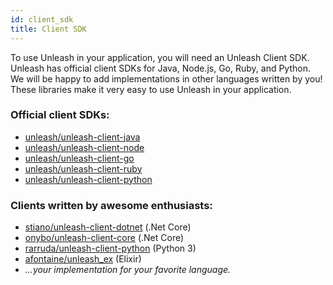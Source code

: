 ```yaml
---
id: client_sdk
title: Client SDK
---
```


To use Unleash in your application, you will need an Unleash Client SDK. Unleash has official client SDKs for Java, Node.js, Go, Ruby, and Python.  We will be happy to add implementations in other languages written by you! These libraries make it very easy to use Unleash in your application.

### Official client SDKs:

- [unleash/unleash-client-java](https://github.com/unleash/unleash-client-java)
- [unleash/unleash-client-node](https://github.com/unleash/unleash-client-node)
- [unleash/unleash-client-go](https://github.com/unleash/unleash-client-go)
- [unleash/unleash-client-ruby](https://github.com/unleash/unleash-client-ruby)
- [unleash/unleash-client-python](https://github.com/Unleash/unleash-client-python)

### Clients written by awesome enthusiasts:

- [stiano/unleash-client-dotnet](https://github.com/stiano/unleash-client-dotnet) (.Net Core)
- [onybo/unleash-client-core](https://github.com/onybo/unleash-client-core) (.Net Core)
- [rarruda/unleash-client-python](https://github.com/rarruda/unleash-client-python) (Python 3)
- [afontaine/unleash_ex](https://gitlab.com/afontaine/unleash_ex) (Elixir)
- _...your implementation for your favorite language._
